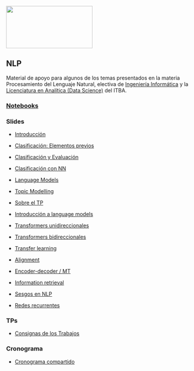 <a href="url"><img src="https://www.itba.edu.ar/wp-content/uploads/2020/03/Marca-ITBA-Color-ALTA.png" height="115" width="234" ></a>

## NLP
Material de apoyo para algunos de los temas presentados en la materia Procesamiento del Lenguaje Natural, electiva de [Ingeniería Informática](https://www.itba.edu.ar/grado/ingenieria-informatica/) y la [Licenciatura en Analítica (Data Science)](https://www.itba.edu.ar/grado/analitica-empresarial-y-social) del ITBA.

### [Notebooks](notebooks)

### Slides
* [Introducción](https://drive.google.com/file/d/1uEXeTQf2-EJfsoZFMlckp1rwWoPX_Tot/view?usp=sharing)
* [Clasificación: Elementos previos](https://docs.google.com/presentation/d/1mTKNuLn3Yf15bXLGRJUcFliFTaAegrhQ1iRRQnnuhBc/edit?usp=sharing)
* [Clasificación y Evaluación](https://docs.google.com/presentation/d/1tqJ_LqQLmSWZFG1XCoSaZCCqHRNc4tfYvqRNvqPrsNY/edit?usp=sharing)
* [Clasificación con NN](https://docs.google.com/presentation/d/1D3a6ElJh7dAM8yof6TBR0ydqpI7eQYKaf791aHolBRs/edit?usp=sharing)
* [Language Models](https://docs.google.com/presentation/d/1mlLOuUmNuMGRDf2r8QDFLxyAadfsfPdpFaA9lEcRCJ8/edit?usp=sharing)
* [Topic Modelling](https://docs.google.com/presentation/d/1r4fkHTYQouJbKXlfN43hoF3KLDRZymwu4lKn9Pi7-64/edit?usp=sharing)
* [Sobre el TP](https://drive.google.com/file/d/1bFH0hRDFckZl3nbGAkep1zVIi4ZtdIG-/view?usp=sharing)
* [Introducción a language models](https://drive.google.com/file/d/1fxaBttbVWgnkq5jdk0pFfETdm34m3FJw/view?usp=share_link)
* [Transformers unidireccionales](https://drive.google.com/file/d/1Rsm274uXXPksACOcHpMshiWM01guU44o/view?usp=sharing)
* [Transformers bidireccionales](https://drive.google.com/file/d/1BR1_0sVj1TEpgJ_RRq8_Ame0PE-lMlZ8/view?usp=sharing)
* [Transfer learning](https://drive.google.com/file/d/19e4IbM5-pA_RZ8EZaPJs6JAcT7gSeUVV/view?usp=sharing)
* [Alignment](https://drive.google.com/file/d/1xbUL3liUzz92MZxucQtVVscnWmgY59a-/view?usp=sharing)
* [Encoder-decoder / MT](https://drive.google.com/file/d/1JwQQ0QHVhcT2rkysmNM4tj02VTyeWI22/view?usp=sharing)
* [Information retrieval](https://drive.google.com/file/d/17DXi_FAAzzsNkfP6CisOds9E3uLTFiNP/view?usp=sharing)

* [Sesgos en NLP](https://drive.google.com/file/d/1CXiowF5pspKQXlP8DAHv0n52IbAovaKo/view?usp=sharing)
* [Redes recurrentes](https://drive.google.com/file/d/1S_rKUV8ZZl6M-El0GRs8INACvnT3G0QU/view?usp=share_link)

### TPs
* [Consignas de los Trabajos](https://docs.google.com/document/d/1RRTyaD52oTz0GVo9SycxHaN3HTMUpBDER5I8ZHkdGm8/edit?usp=sharing)

### Cronograma
* [Cronograma compartido](https://docs.google.com/spreadsheets/d/1dRlgQVkA7ft0wbawab6k5XTLa3K1voJE/edit?gid=1852164345#gid=1852164345)
